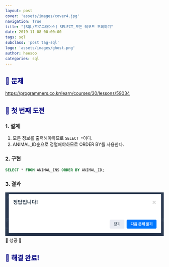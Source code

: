 ```yaml
---
layout: post
cover: 'assets/images/cover4.jpg'
navigation: True
title: "[SQL/프로그래머스] SELECT_모든 레코드 조회하기"
date: 2019-11-08 00:00:00
tags: sql
subclass: 'post tag-sql'
logo: 'assets/images/ghost.png'
author: heesoo
categories: sql
---
```

## <span style="color:navy">👀 문제</span>
<https://programmers.co.kr/learn/courses/30/lessons/59034>


## <span style="color:navy">👊 첫 번째 도전</span>

### 1. 설계
1. 모든 정보를 출력해야하므로 `SELECT *`이다.
2. ANIMAL_ID순으로 정렬해야하므로 ORDER BY를 사용한다.

### 2. 구현
```sql
SELECT * FROM ANIMAL_INS ORDER BY ANIMAL_ID;
```
### 3. 결과
![실행결과](./assets/images/191108_5.PNG)
🤟 성공 🤟

## <span style="color:navy">👏 해결 완료!</span>
